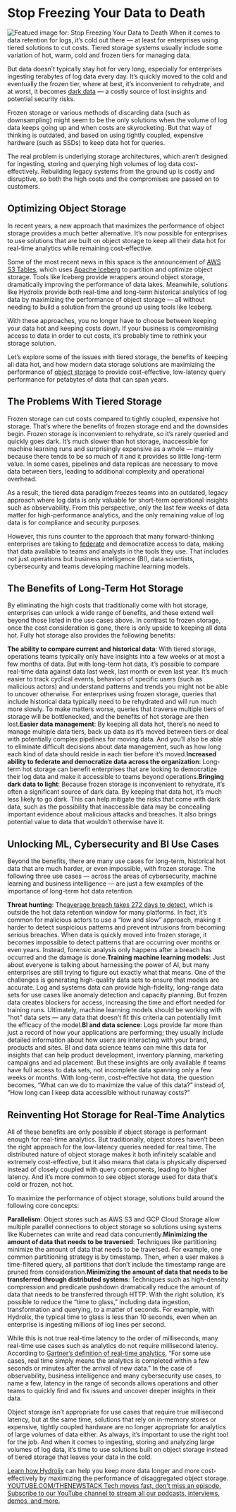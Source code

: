 # Stop Freezing Your Data to Death
![Featued image for: Stop Freezing Your Data to Death](https://cdn.thenewstack.io/media/2025/02/4304c1c4-icecave1-1024x576.jpg)
When it comes to data retention for logs, it’s cold out there — at least for enterprises using tiered solutions to cut costs. Tiered storage systems usually include some variation of hot, warm, cold and frozen tiers for managing data.

But data doesn’t typically stay hot for very long, especially for enterprises ingesting terabytes of log data every day. It’s quickly moved to the cold and eventually the frozen tier, where at best, it’s inconvenient to rehydrate, and at worst, it becomes [dark data](https://hydrolix.io/blog/cybersecurity-and-dark-data/) — a costly source of lost insights and potential security risks.

Frozen storage or various methods of discarding data (such as downsampling) might seem to be the only solutions when the volume of log data keeps going up and when costs are skyrocketing. But that way of thinking is outdated, and based on using tightly coupled, expensive hardware (such as SSDs) to keep data hot for queries.

The real problem is underlying storage architectures, which aren’t designed for ingesting, storing and querying high volumes of log data cost-effectively. Rebuilding legacy systems from the ground up is costly and disruptive, so both the high costs and the compromises are passed on to customers.

## Optimizing Object Storage
In recent years, a new approach that maximizes the performance of object storage provides a much better alternative. It’s now possible for enterprises to use solutions that are built on object storage to keep all their data hot for real-time analytics while remaining cost-effective.

Some of the most recent news in this space is the announcement of [AWS S3 Tables](https://thenewstack.io/aws-debuts-a-distributed-sql-database-s3-tables-for-iceberg/), which uses [Apache Iceberg](https://thenewstack.io/snowflake-databricks-and-the-fight-for-apache-iceberg-tables/) to partition and optimize object storage. Tools like Iceberg provide wrappers around object storage, dramatically improving the performance of data lakes. Meanwhile, solutions like Hydrolix provide both real-time and long-term historical analytics of log data by maximizing the performance of object storage — all without needing to build a solution from the ground up using tools like Iceberg.

With these approaches, you no longer have to choose between keeping your data hot and keeping costs down. If your business is compromising access to data in order to cut costs, it’s probably time to rethink your storage solution.

Let’s explore some of the issues with tiered storage, the benefits of keeping all data hot, and how modern data storage solutions are maximizing the performance of [object storage](https://thenewstack.io/the-architects-guide-to-open-table-formats-and-object-storage/) to provide cost-effective, low-latency query performance for petabytes of data that can span years.

## The Problems With Tiered Storage
Frozen storage can cut costs compared to tightly coupled, expensive hot storage. That’s where the benefits of frozen storage end and the downsides begin. Frozen storage is inconvenient to rehydrate, so it’s rarely queried and quickly goes dark. It’s much slower than hot storage, inaccessible for machine learning runs and surprisingly expensive as a whole — mainly because there tends to be so much of it and it provides so little long-term value. In some cases, pipelines and data replicas are necessary to move data between tiers, leading to additional complexity and operational overhead.

As a result, the tiered data paradigm freezes teams into an outdated, legacy approach where log data is only valuable for short-term operational insights such as observability. From this perspective, only the last few weeks of data matter for high-performance analytics, and the only remaining value of log data is for compliance and security purposes.

However, this runs counter to the approach that many forward-thinking enterprises are taking to [federate](https://thenewstack.io/observability-isnt-enough-its-time-to-federate-log-data/) and democratize access to data, making that data available to teams and analysts in the tools they use. That includes not just operations but business intelligence (BI), data scientists, cybersecurity and teams developing machine learning models.

## The Benefits of Long-Term Hot Storage
By eliminating the high costs that traditionally come with hot storage, enterprises can unlock a wide range of benefits, and these extend well beyond those listed in the use cases above. In contrast to frozen storage, once the cost consideration is gone, there is only upside to keeping all data hot. Fully hot storage also provides the following benefits:

**The ability to compare current and historical data**: With tiered storage, operations teams typically only have insights into a few weeks or at most a few months of data. But with long-term hot data, it’s possible to compare real-time data against data last week, last month or even last year. It’s much easier to track cyclical events, behaviors of specific users (such as malicious actors) and understand patterns and trends you might not be able to uncover otherwise. For enterprises using frozen storage, queries that include historical data typically need to be rehydrated and will run much more slowly. To make matters worse, queries that traverse multiple tiers of storage will be bottlenecked, and the benefits of hot storage are then lost.**Easier data management**: By keeping all data hot, there’s no need to manage multiple data tiers, back up data as it’s moved between tiers or deal with potentially complex pipelines for moving data. And you’ll also be able to eliminate difficult decisions about data management, such as how long each kind of data should reside in each tier before it’s moved.**Increased ability to federate and democratize data across the organization**: Long-term hot storage can benefit enterprises that are looking to democratize their log data and make it accessible to teams beyond operations.**Bringing dark data to light**: Because frozen storage is inconvenient to rehydrate, it’s often a significant source of dark data. By keeping that data hot, it’s much less likely to go dark. This can help mitigate the risks that come with dark data, such as the possibility that inaccessible data may be concealing important evidence about malicious attacks and breaches. It also brings potential value to data that wouldn’t otherwise have it.
## Unlocking ML, Cybersecurity and BI Use Cases
Beyond the benefits, there are many use cases for long-term, historical hot data that are much harder, or even impossible, with frozen storage. The following three use cases — across the areas of cybersecurity, machine learning and business intelligence — are just a few examples of the importance of long-term hot data retention.

**Threat hunting**: The[average breach takes 272 days to detect](https://www.ibm.com/think/topics/data-breach), which is outside the hot data retention window for many platforms. In fact, it’s common for malicious actors to use a “low and slow” approach, making it harder to detect suspicious patterns and prevent intrusions from becoming serious breaches. When data is quickly moved into frozen storage, it becomes impossible to detect patterns that are occurring over months or even years. Instead, forensic analysis only happens after a breach has occurred and the damage is done.**Training machine learning models**: Just about everyone is talking about harnessing the power of AI, but many enterprises are still trying to figure out exactly what that means. One of the challenges is generating high-quality data sets to ensure that models are accurate. Log and systems data can provide high-fidelity, long-range data sets for use cases like anomaly detection and capacity planning. But frozen data creates blockers for access, increasing the time and effort needed for training runs. Ultimately, machine learning models should be working with “hot” data sets — any data that doesn’t fit this criteria can potentially limit the efficacy of the model.**BI and data science**: Logs provide far more than just a record of how your applications are performing; they usually include detailed information about how users are interacting with your brand, products and sites. BI and data science teams can mine this data for insights that can help product development, inventory planning, marketing campaigns and ad placement. But these insights are only available if teams have full access to data sets, not incomplete data spanning only a few weeks or months.
With long-term, cost-effective hot data, the question becomes, “What can we do to maximize the value of this data?” instead of, “How long can I keep data accessible without runaway costs?”

## Reinventing Hot Storage for Real-Time Analytics
All of these benefits are only possible if object storage is performant enough for real-time analytics. But traditionally, object stores haven’t been the right approach for the low-latency queries needed for real time. The distributed nature of object storage makes it both infinitely scalable and extremely cost-effective, but it also means that data is physically dispersed instead of closely coupled with query components, leading to higher latency. And it’s more common to see object storage used for data that’s cold or frozen, not hot.

To maximize the performance of object storage, solutions build around the following core concepts:

**Parallelism**: Object stores such as AWS S3 and GCP Cloud Storage allow multiple parallel connections to object storage so solutions using systems like Kubernetes can write and read data concurrently.**Minimizing the amount of data that needs to be traversed**: Techniques like partitioning minimize the amount of data that needs to be traversed. For example, one common partitioning strategy is by timestamp. Then, when a user makes a time-filtered query, all partitions that don’t include the timestamp range are pruned from consideration.**Minimizing the amount of data that needs to be transferred through distributed systems**: Techniques such as high-density compression and predicate pushdown dramatically reduce the amount of data that needs to be transferred through HTTP.
With the right solution, it’s possible to reduce the “time to glass,” including data ingestion, transformation and querying, to a matter of seconds. For example, with Hydrolix, the typical time to glass is less than 10 seconds, even when an enterprise is ingesting millions of log lines per second.

While this is not true real-time latency to the order of milliseconds, many real-time use cases such as analytics do not require millisecond latency. According to [Gartner’s definition of real-time analytics](https://www.gartner.com/en/information-technology/glossary/real-time-analytics), “For some use cases, real time simply means the analytics is completed within a few seconds or minutes after the arrival of new data.” In the case of observability, business intelligence and many cybersecurity use cases, to name a few, latency in the range of seconds allows operations and other teams to quickly find and fix issues and uncover deeper insights in their data.

Object storage isn’t appropriate for use cases that require true millisecond latency, but at the same time, solutions that rely on in-memory stores or expensive, tightly coupled hardware are no longer appropriate for analytics of large volumes of data either. As always, it’s important to use the right tool for the job. And when it comes to ingesting, storing and analyzing large volumes of log data, it’s time to use solutions built on object storage instead of tiered storage that leaves your data in the cold.

[Learn how Hydrolix](https://hydrolix.io/hydrolix-enterprise/) can help you keep more data longer and more cost-effectively by maximizing the performance of disaggregated object storage.
[
YOUTUBE.COM/THENEWSTACK
Tech moves fast, don't miss an episode. Subscribe to our YouTube
channel to stream all our podcasts, interviews, demos, and more.
](https://youtube.com/thenewstack?sub_confirmation=1)